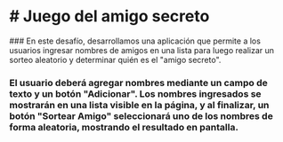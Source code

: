 <h1 aling= center> # Juego del amigo secreto</h1>
### En este desafío, desarrollamos una aplicación que permite a los usuarios ingresar nombres de amigos en una lista para luego realizar un sorteo aleatorio y determinar quién es el "amigo secreto".

### El usuario deberá agregar nombres mediante un campo de texto y un botón "Adicionar". Los nombres ingresados se mostrarán en una lista visible en la página, y al finalizar, un botón "Sortear Amigo" seleccionará uno de los nombres de forma aleatoria, mostrando el resultado en pantalla.
